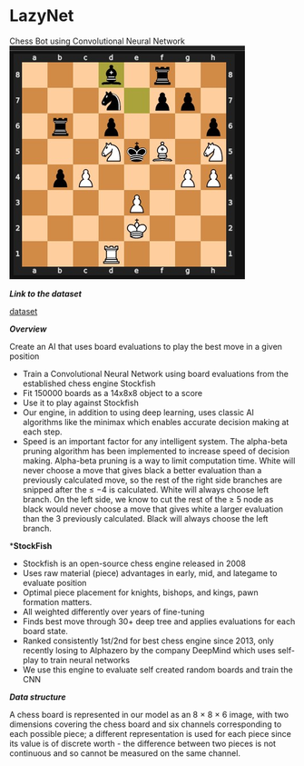 # LazyNet
Chess Bot using Convolutional Neural Network
![image](https://github.com/rahulrao9/LazyNet/blob/main/board.png)

***Link to the dataset***

[dataset](https://drive.google.com/file/d/1LdWdLlfct93WfNNdiraBxJnBUqT3Oxll/view)

***Overview***

Create an AI that uses board evaluations to play the best move in
a given position
* Train a Convolutional Neural Network using board evaluations from the established chess engine Stockfish
* Fit 150000 boards as a 14x8x8 object to a score
* Use it to play against Stockfish
* Our engine, in addition to using deep learning, uses classic AI algorithms like the minimax which enables accurate decision making at each step.
* Speed is an important factor for any intelligent system. The alpha-beta pruning algorithm has been implemented to increase speed of decision making. Alpha-beta pruning is a way to limit computation time. White will never choose a move that gives black a better evaluation than a previously calculated move, so the rest of the right side branches are snipped after the ≤ −4 is calculated. White will always choose left branch. On the left side, we know to cut the rest of the ≥ 5 node as black would never choose a move that gives white a larger evaluation than the 3 previously calculated. Black will always choose the left branch.

***StockFish**
* Stockfish is an open-source chess engine released in 2008
* Uses raw material (piece) advantages in early, mid, and lategame to evaluate position
* Optimal piece placement for knights, bishops, and kings, pawn formation matters.
* All weighted differently over years of fine-tuning
* Finds best move through 30+ deep tree and applies evaluations for each board state.
* Ranked consistently 1st/2nd for best chess engine since 2013, only recently losing to Alphazero by the company DeepMind which uses self-play to train neural networks
* We use this engine to evaluate self created random boards and train the CNN

***Data structure***

A chess board is represented in our model as an 8 × 8 × 6 image, with two dimensions covering the chess board and six channels corresponding to each possible piece; a different representation is used for each piece since its value is of discrete worth - the difference between two pieces is not continuous and so cannot be measured on the same channel.
